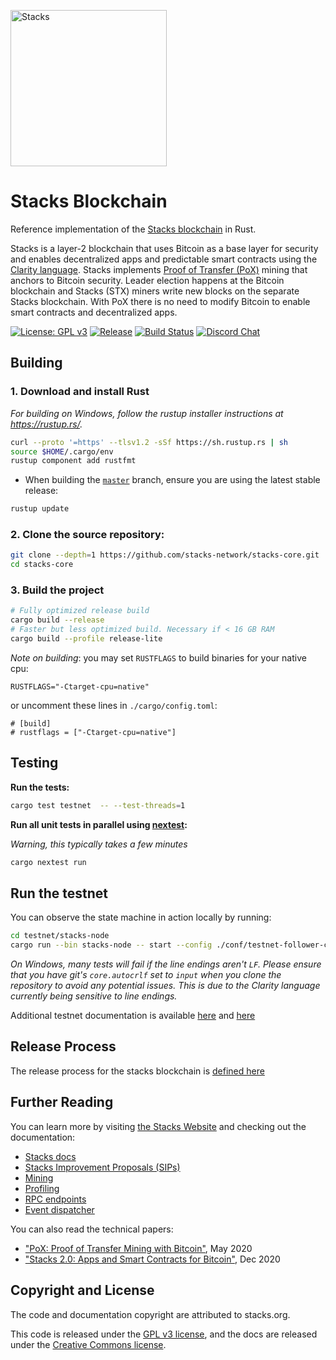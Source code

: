 <p align="left">
  <a href="https://stacks.co">
    <img alt="Stacks" src="https://i.imgur.com/zzwnCnY.png" width="250" />
  </a>
</p>

# Stacks Blockchain

Reference implementation of the [Stacks blockchain](https://github.com/stacks-network/stacks) in Rust.

Stacks is a layer-2 blockchain that uses Bitcoin as a base layer for security and enables decentralized apps and predictable smart contracts using the [Clarity language](https://clarity-lang.org/). Stacks implements [Proof of Transfer (PoX)](https://community.stacks.org/pox) mining that anchors to Bitcoin security. Leader election happens at the Bitcoin blockchain and Stacks (STX) miners write new blocks on the separate Stacks blockchain. With PoX there is no need to modify Bitcoin to enable smart contracts and decentralized apps.

[![License: GPL v3](https://img.shields.io/badge/License-GPLv3-blue.svg?style=flat)](https://www.gnu.org/licenses/gpl-3.0)
[![Release](https://img.shields.io/github/v/release/stacks-network/stacks-core?style=flat)](https://github.com/stacks-network/stacks-core/releases/latest)
[![Build Status](https://github.com/stacks-network/stacks-core/actions/workflows/ci.yml/badge.svg?branch=master&event=workflow_dispatch&style=flat)](https://github.com/stacks-network/stacks-core/actions/workflows/ci.yml?query=event%3Aworkflow_dispatch+branch%3Amaster)
[![Discord Chat](https://img.shields.io/discord/621759717756370964.svg)](https://stacks.chat)

## Building

### 1. Download and install Rust

_For building on Windows, follow the rustup installer instructions at https://rustup.rs/._

```bash
curl --proto '=https' --tlsv1.2 -sSf https://sh.rustup.rs | sh
source $HOME/.cargo/env
rustup component add rustfmt
```

- When building the [`master`](https://github.com/stacks-network/stacks-core/tree/master) branch, ensure you are using the latest stable release:

```bash
rustup update
```

### 2. Clone the source repository:

```bash
git clone --depth=1 https://github.com/stacks-network/stacks-core.git
cd stacks-core
```

### 3. Build the project

```bash
# Fully optimized release build
cargo build --release
# Faster but less optimized build. Necessary if < 16 GB RAM
cargo build --profile release-lite
```

_Note on building_: you may set `RUSTFLAGS` to build binaries for your native cpu:

```
RUSTFLAGS="-Ctarget-cpu=native"
```

or uncomment these lines in `./cargo/config.toml`:

```
# [build]
# rustflags = ["-Ctarget-cpu=native"]
```

## Testing

**Run the tests:**

```bash
cargo test testnet  -- --test-threads=1
```

**Run all unit tests in parallel using [nextest](https://nexte.st/):**

_Warning, this typically takes a few minutes_

```bash
cargo nextest run
```

## Run the testnet

You can observe the state machine in action locally by running:

```bash
cd testnet/stacks-node
cargo run --bin stacks-node -- start --config ./conf/testnet-follower-conf.toml
```

_On Windows, many tests will fail if the line endings aren't `LF`. Please ensure that you have git's `core.autocrlf` set to `input` when you clone the repository to avoid any potential issues. This is due to the Clarity language currently being sensitive to line endings._

Additional testnet documentation is available [here](./docs/testnet.md) and [here](https://docs.stacks.co/docs/nodes-and-miners/miner-testnet)

## Release Process

The release process for the stacks blockchain is [defined here](./docs/release-process.md)

## Further Reading

You can learn more by visiting [the Stacks Website](https://stacks.co) and checking out the documentation:

- [Stacks docs](https://docs.stacks.co/)
- [Stacks Improvement Proposals (SIPs)](./docs/SIPS.md)
- [Mining](./docs/mining.md)
- [Profiling](./docs/profiling.md)
- [RPC endpoints](./docs/rpc-endpoints.md)
- [Event dispatcher](./docs/event-dispatcher.md)

You can also read the technical papers:

- ["PoX: Proof of Transfer Mining with Bitcoin"](https://community.stacks.org/pox), May 2020
- ["Stacks 2.0: Apps and Smart Contracts for Bitcoin"](https://stacks.org/stacks), Dec 2020

## Copyright and License

The code and documentation copyright are attributed to stacks.org.

This code is released under the [GPL v3 license](https://www.gnu.org/licenses/quick-guide-gplv3.en.html), and the docs are released under the [Creative Commons license](https://creativecommons.org/).
